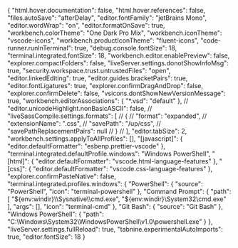 {
"html.hover.documentation": false,
"html.hover.references": false,
"files.autoSave": "afterDelay",
"editor.fontFamily": "jetBrains Mono",
"editor.wordWrap": "on",
"editor.formatOnSave": true,
"workbench.colorTheme": "One Dark Pro Mix",
"workbench.iconTheme": "vscode-icons",
"workbench.productIconTheme": "fluent-icons",
"code-runner.runInTerminal": true,
"debug.console.fontSize": 18,
"terminal.integrated.fontSize": 18,
"workbench.editor.enablePreview": false,
"explorer.compactFolders": false,
"liveServer.settings.donotShowInfoMsg": true,
"security.workspace.trust.untrustedFiles": "open",
"editor.linkedEditing": true,
"editor.guides.bracketPairs": true,
"editor.fontLigatures": true,
"explorer.confirmDragAndDrop": false,
"explorer.confirmDelete": false,
"vsicons.dontShowNewVersionMessage": true,
"workbench.editorAssociations": {
"\*.vsd": "default"
},
// "editor.unicodeHighlight.nonBasicASCII": false,
// "liveSassCompile.settings.formats": [
// {
// "format": "expanded",
// "extensionName": ".css",
// "savePath": "/up/css",
// "savePathReplacementPairs": null
// }
// ],
"editor.tabSize": 2,
"workbench.settings.applyToAllProfiles": [],
"[javascript]": {
"editor.defaultFormatter": "esbenp.prettier-vscode"
},
"terminal.integrated.defaultProfile.windows": "Windows PowerShell",
"[html]": {
"editor.defaultFormatter": "vscode.html-language-features"
},
"[css]": {
"editor.defaultFormatter": "vscode.css-language-features"
},
"explorer.confirmPasteNative": false,
"terminal.integrated.profiles.windows": {
"PowerShell": {
"source": "PowerShell",
"icon": "terminal-powershell"
},
"Command Prompt": {
"path": [
"${env:windir}\\Sysnative\\cmd.exe",
"${env:windir}\\System32\\cmd.exe"
],
"args": [],
"icon": "terminal-cmd"
},
"Git Bash": {
"source": "Git Bash"
},
"Windows PowerShell": {
"path": "C:\\Windows\\System32\\WindowsPowerShell\\v1.0\\powershell.exe"
}
},
"liveServer.settings.fullReload": true,
"tabnine.experimentalAutoImports": true,
"editor.fontSize": 18
}
